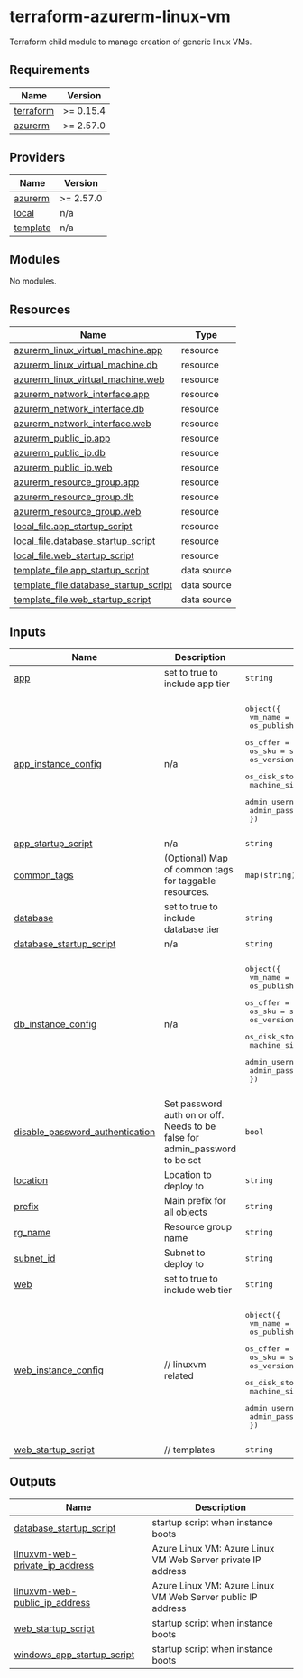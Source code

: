 # terraform-azurerm-linux-vm
Terraform child module to manage creation of generic linux VMs.

<!-- BEGIN_TF_DOCS -->
## Requirements

| Name | Version |
|------|---------|
| <a name="requirement_terraform"></a> [terraform](#requirement\_terraform) | >= 0.15.4 |
| <a name="requirement_azurerm"></a> [azurerm](#requirement\_azurerm) | >= 2.57.0 |

## Providers

| Name | Version |
|------|---------|
| <a name="provider_azurerm"></a> [azurerm](#provider\_azurerm) | >= 2.57.0 |
| <a name="provider_local"></a> [local](#provider\_local) | n/a |
| <a name="provider_template"></a> [template](#provider\_template) | n/a |

## Modules

No modules.

## Resources

| Name | Type |
|------|------|
| [azurerm_linux_virtual_machine.app](https://registry.terraform.io/providers/hashicorp/azurerm/latest/docs/resources/linux_virtual_machine) | resource |
| [azurerm_linux_virtual_machine.db](https://registry.terraform.io/providers/hashicorp/azurerm/latest/docs/resources/linux_virtual_machine) | resource |
| [azurerm_linux_virtual_machine.web](https://registry.terraform.io/providers/hashicorp/azurerm/latest/docs/resources/linux_virtual_machine) | resource |
| [azurerm_network_interface.app](https://registry.terraform.io/providers/hashicorp/azurerm/latest/docs/resources/network_interface) | resource |
| [azurerm_network_interface.db](https://registry.terraform.io/providers/hashicorp/azurerm/latest/docs/resources/network_interface) | resource |
| [azurerm_network_interface.web](https://registry.terraform.io/providers/hashicorp/azurerm/latest/docs/resources/network_interface) | resource |
| [azurerm_public_ip.app](https://registry.terraform.io/providers/hashicorp/azurerm/latest/docs/resources/public_ip) | resource |
| [azurerm_public_ip.db](https://registry.terraform.io/providers/hashicorp/azurerm/latest/docs/resources/public_ip) | resource |
| [azurerm_public_ip.web](https://registry.terraform.io/providers/hashicorp/azurerm/latest/docs/resources/public_ip) | resource |
| [azurerm_resource_group.app](https://registry.terraform.io/providers/hashicorp/azurerm/latest/docs/resources/resource_group) | resource |
| [azurerm_resource_group.db](https://registry.terraform.io/providers/hashicorp/azurerm/latest/docs/resources/resource_group) | resource |
| [azurerm_resource_group.web](https://registry.terraform.io/providers/hashicorp/azurerm/latest/docs/resources/resource_group) | resource |
| [local_file.app_startup_script](https://registry.terraform.io/providers/hashicorp/local/latest/docs/resources/file) | resource |
| [local_file.database_startup_script](https://registry.terraform.io/providers/hashicorp/local/latest/docs/resources/file) | resource |
| [local_file.web_startup_script](https://registry.terraform.io/providers/hashicorp/local/latest/docs/resources/file) | resource |
| [template_file.app_startup_script](https://registry.terraform.io/providers/hashicorp/template/latest/docs/data-sources/file) | data source |
| [template_file.database_startup_script](https://registry.terraform.io/providers/hashicorp/template/latest/docs/data-sources/file) | data source |
| [template_file.web_startup_script](https://registry.terraform.io/providers/hashicorp/template/latest/docs/data-sources/file) | data source |

## Inputs

| Name | Description | Type | Default | Required |
|------|-------------|------|---------|:--------:|
| <a name="input_app"></a> [app](#input\_app) | set to true to include app tier | `string` | `false` | no |
| <a name="input_app_instance_config"></a> [app\_instance\_config](#input\_app\_instance\_config) | n/a | <pre>object({<br>    vm_name                      = string<br>    os_publisher                 = string<br>    os_offer                     = string<br>    os_sku                       = string<br>    os_version                   = string<br>    os_disk_storage_account_type = string<br>    machine_size                 = string<br>    admin_username               = string<br>    admin_password               = string<br>  })</pre> | <pre>{<br>  "admin_password": "",<br>  "admin_username": "rhel",<br>  "machine_size": "Standard_D2_v4",<br>  "os_disk_storage_account_type": "Standard_LRS",<br>  "os_offer": "RHEL",<br>  "os_publisher": "RedHat",<br>  "os_sku": "7_9",<br>  "os_version": "7.9.2021051701",<br>  "vm_name": "rmg-test-web"<br>}</pre> | no |
| <a name="input_app_startup_script"></a> [app\_startup\_script](#input\_app\_startup\_script) | n/a | `string` | `""` | no |
| <a name="input_common_tags"></a> [common\_tags](#input\_common\_tags) | (Optional) Map of common tags for taggable resources. | `map(string)` | `{}` | no |
| <a name="input_database"></a> [database](#input\_database) | set to true to include database tier | `string` | `false` | no |
| <a name="input_database_startup_script"></a> [database\_startup\_script](#input\_database\_startup\_script) | n/a | `string` | `""` | no |
| <a name="input_db_instance_config"></a> [db\_instance\_config](#input\_db\_instance\_config) | n/a | <pre>object({<br>    vm_name                      = string<br>    os_publisher                 = string<br>    os_offer                     = string<br>    os_sku                       = string<br>    os_version                   = string<br>    os_disk_storage_account_type = string<br>    machine_size                 = string<br>    admin_username               = string<br>    admin_password               = string<br>  })</pre> | <pre>{<br>  "admin_password": "",<br>  "admin_username": "rhel",<br>  "machine_size": "Standard_D2_v4",<br>  "os_disk_storage_account_type": "Standard_LRS",<br>  "os_offer": "RHEL",<br>  "os_publisher": "RedHat",<br>  "os_sku": "7_9",<br>  "os_version": "7.9.2021051701",<br>  "vm_name": "rmg-test-web"<br>}</pre> | no |
| <a name="input_disable_password_authentication"></a> [disable\_password\_authentication](#input\_disable\_password\_authentication) | Set password auth on or off.  Needs to be false for admin\_password to be set | `bool` | `false` | no |
| <a name="input_location"></a> [location](#input\_location) | Location to deploy to | `string` | `"West Europe"` | no |
| <a name="input_prefix"></a> [prefix](#input\_prefix) | Main prefix for all objects | `string` | n/a | yes |
| <a name="input_rg_name"></a> [rg\_name](#input\_rg\_name) | Resource group name | `string` | n/a | yes |
| <a name="input_subnet_id"></a> [subnet\_id](#input\_subnet\_id) | Subnet to deploy to | `string` | n/a | yes |
| <a name="input_web"></a> [web](#input\_web) | set to true to include web tier | `string` | `false` | no |
| <a name="input_web_instance_config"></a> [web\_instance\_config](#input\_web\_instance\_config) | // linuxvm related | <pre>object({<br>    vm_name                      = string<br>    os_publisher                 = string<br>    os_offer                     = string<br>    os_sku                       = string<br>    os_version                   = string<br>    os_disk_storage_account_type = string<br>    machine_size                 = string<br>    admin_username               = string<br>    admin_password               = string<br>  })</pre> | <pre>{<br>  "admin_password": "",<br>  "admin_username": "rhel",<br>  "machine_size": "Standard_D2_v4",<br>  "os_disk_storage_account_type": "Standard_LRS",<br>  "os_offer": "RHEL",<br>  "os_publisher": "RedHat",<br>  "os_sku": "7_9",<br>  "os_version": "7.9.2021051701",<br>  "vm_name": "rmg-test-web"<br>}</pre> | no |
| <a name="input_web_startup_script"></a> [web\_startup\_script](#input\_web\_startup\_script) | // templates | `string` | `""` | no |

## Outputs

| Name | Description |
|------|-------------|
| <a name="output_database_startup_script"></a> [database\_startup\_script](#output\_database\_startup\_script) | startup script when instance boots |
| <a name="output_linuxvm-web-private_ip_address"></a> [linuxvm-web-private\_ip\_address](#output\_linuxvm-web-private\_ip\_address) | Azure Linux VM: Azure Linux VM Web Server private IP address |
| <a name="output_linuxvm-web-public_ip_address"></a> [linuxvm-web-public\_ip\_address](#output\_linuxvm-web-public\_ip\_address) | Azure Linux VM: Azure Linux VM Web Server public IP address |
| <a name="output_web_startup_script"></a> [web\_startup\_script](#output\_web\_startup\_script) | startup script when instance boots |
| <a name="output_windows_app_startup_script"></a> [windows\_app\_startup\_script](#output\_windows\_app\_startup\_script) | startup script when instance boots |
<!-- END_TF_DOCS -->


